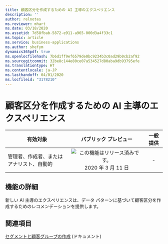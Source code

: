 ```yaml
---
title: 顧客区分を作成するための AI 主導のエクスペリエンス
description: ''
author: relnotes
ms.reviewer: mhart
ms.date: 03/18/2020
ms.assetid: 7d58fbab-5872-e911-a965-000d3a4f33c1
ms.topic: article
ms.service: business-applications
ms.author: shefym
dynamics365pdf: true
ms.openlocfilehash: 7b6d1ff9ef6579de0bc9234b3c0ad29b0cb2af92
ms.sourcegitcommit: 32be8c144e80ce07a534527d80aba9db93795efe
ms.translationtype: HT
ms.contentlocale: ja-JP
ms.lasthandoff: 04/01/2020
ms.locfileid: "3178210"
---
```

# <a name="ai-driven-experience-to-create-customer-segments"></a>顧客区分を作成するための AI 主導のエクスペリエンス


| 有効対象    |  パブリック プレビュー | 一般提供 | 
| ---------- | :----------: |:----------: |
|管理者、作成者、またはアナリスト、自動的|![この機能はリリース済みです。](/dynamics365-release-plan/media/green-checkmark.png "この機能はリリース済みです。") 2020 年 3 月 11 日| -|






## <a name="feature-details"></a>機能の詳細
<!--feature detail start -->
新しい AI 主導のエクスペリエンスは、データ パターンに基づいて顧客区分を作成するためのレコメンデーションを提供します。 
<!--feature detail end -->










## <a name="see-also"></a>関連項目

[セグメントと顧客グループの作成](https://docs.microsoft.com/dynamics365/ai/customer-insights/pm-segments) (ドキュメント)
